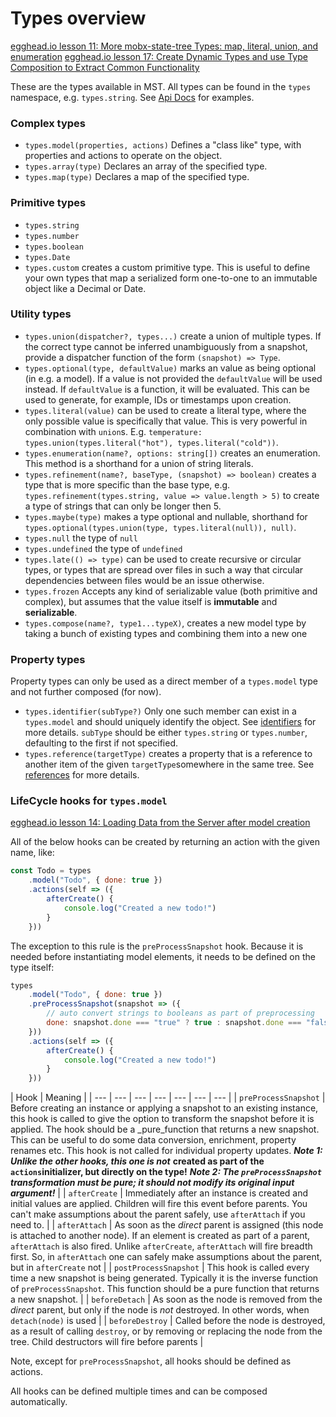 # Types overview

[egghead.io lesson 11: More mobx-state-tree Types: map, literal, union, and enumeration](https://egghead.io/lessons/react-more-mobx-state-tree-types-map-literal-union-and-enumeration) [egghead.io lesson 17: Create Dynamic Types and use Type Composition to Extract Common Functionality](https://egghead.io/lessons/react-create-dynamic-types-and-use-type-composition-to-extract-common-functionality)

These are the types available in MST. All types can be found in the `types` namespace, e.g. `types.string`. See [Api Docs](https://mobx-state-tree.gitbook.io/docs/api) for examples.

### Complex types

* `types.model(properties, actions)` Defines a "class like" type, with properties and actions to operate on the object.
* `types.array(type)` Declares an array of the specified type.
* `types.map(type)` Declares a map of the specified type.

### Primitive types

* `types.string`
* `types.number`
* `types.boolean`
* `types.Date`
* `types.custom` creates a custom primitive type. This is useful to define your own types that map a serialized form one-to-one to an immutable object like a Decimal or Date.

### Utility types

* `types.union(dispatcher?, types...)` create a union of multiple types. If the correct type cannot be inferred unambiguously from a snapshot, provide a dispatcher function of the form `(snapshot) => Type`.
* `types.optional(type, defaultValue)` marks an value as being optional \(in e.g. a model\). If a value is not provided the `defaultValue` will be used instead. If `defaultValue` is a function, it will be evaluated. This can be used to generate, for example, IDs or timestamps upon creation.
* `types.literal(value)` can be used to create a literal type, where the only possible value is specifically that value. This is very powerful in combination with `union`s. E.g. `temperature: types.union(types.literal("hot"), types.literal("cold"))`.
* `types.enumeration(name?, options: string[])` creates an enumeration. This method is a shorthand for a union of string literals.
* `types.refinement(name?, baseType, (snapshot) => boolean)` creates a type that is more specific than the base type, e.g. `types.refinement(types.string, value => value.length > 5)` to create a type of strings that can only be longer then 5.
* `types.maybe(type)` makes a type optional and nullable, shorthand for `types.optional(types.union(type, types.literal(null)), null)`.
* `types.null` the type of `null`
* `types.undefined` the type of `undefined`
* `types.late(() => type)` can be used to create recursive or circular types, or types that are spread over files in such a way that circular dependencies between files would be an issue otherwise.
* `types.frozen` Accepts any kind of serializable value \(both primitive and complex\), but assumes that the value itself is **immutable** and **serializable**.
* `types.compose(name?, type1...typeX)`, creates a new model type by taking a bunch of existing types and combining them into a new one

### Property types

Property types can only be used as a direct member of a `types.model` type and not further composed \(for now\).

* `types.identifier(subType?)` Only one such member can exist in a `types.model` and should uniquely identify the object. See [identifiers](https://mobx-state-tree.gitbook.io/docs/concepts/references-and-identifiers#identifiers) for more details. `subType` should be either `types.string` or `types.number`, defaulting to the first if not specified.
* `types.reference(targetType)` creates a property that is a reference to another item of the given `targetType`somewhere in the same tree. See [references](https://mobx-state-tree.gitbook.io/docs/concepts/references-and-identifiers#references) for more details.

### LifeCycle hooks for `types.model`

[egghead.io lesson 14: Loading Data from the Server after model creation](https://egghead.io/lessons/react-loading-data-from-the-server)

All of the below hooks can be created by returning an action with the given name, like:

```javascript
const Todo = types
    .model("Todo", { done: true })
    .actions(self => ({
        afterCreate() {
            console.log("Created a new todo!")
        }
    }))
```

The exception to this rule is the `preProcessSnapshot` hook. Because it is needed before instantiating model elements, it needs to be defined on the type itself:

```javascript
types
    .model("Todo", { done: true })
    .preProcessSnapshot(snapshot => ({
        // auto convert strings to booleans as part of preprocessing
        done: snapshot.done === "true" ? true : snapshot.done === "false" ? false : snapshot.done
    }))
    .actions(self => ({
        afterCreate() {
            console.log("Created a new todo!")
        }
    }))
```

| Hook | Meaning |
| --- | --- | --- | --- | --- | --- | --- |
| `preProcessSnapshot` | Before creating an instance or applying a snapshot to an existing instance, this hook is called to give the option to transform the snapshot before it is applied. The hook should be a _pure_function that returns a new snapshot. This can be useful to do some data conversion, enrichment, property renames etc. This hook is not called for individual property updates. _**Note 1: Unlike the other hooks, this one is not**_ **created as part of the `actions`initializer, but directly on the type!** _**Note 2: The `preProcessSnapshot` transformation must be pure; it should not modify its original input argument!**_ |
| `afterCreate` | Immediately after an instance is created and initial values are applied. Children will fire this event before parents. You can't make assumptions about the parent safely, use `afterAttach` if you need to. |
| `afterAttach` | As soon as the _direct_ parent is assigned \(this node is attached to another node\). If an element is created as part of a parent, `afterAttach` is also fired. Unlike `afterCreate`, `afterAttach` will fire breadth first. So, in `afterAttach` one can safely make assumptions about the parent, but in `afterCreate` not |
| `postProcessSnapshot` | This hook is called every time a new snapshot is being generated. Typically it is the inverse function of `preProcessSnapshot`. This function should be a pure function that returns a new snapshot. |
| `beforeDetach` | As soon as the node is removed from the _direct_ parent, but only if the node is _not_ destroyed. In other words, when `detach(node)` is used |
| `beforeDestroy` | Called before the node is destroyed, as a result of calling `destroy`, or by removing or replacing the node from the tree. Child destructors will fire before parents |

Note, except for `preProcessSnapshot`, all hooks should be defined as actions.

All hooks can be defined multiple times and can be composed automatically.

## 



